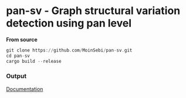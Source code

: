 # pan-sv - Graph structural variation detection using pan level


**From source** 
```asm
git clone https://github.com/MoinSebi/pan-sv.git
cd pan-sv 
cargo build --release
```




### Output
[Documentation](doc.md)
